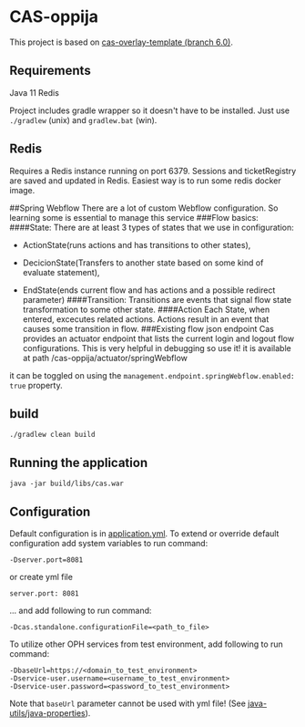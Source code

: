 # CAS-oppija

This project is based on [cas-overlay-template (branch 6.0)](https://github.com/apereo/cas-overlay-template/tree/6.0).

## Requirements

Java 11
Redis

Project includes gradle wrapper so it doesn't have to be installed. Just use `./gradlew` (unix) and `gradlew.bat` (win).

## Redis

Requires a Redis instance running on port 6379. Sessions and ticketRegistry are saved and updated in Redis. Easiest way is to run some redis docker image.

##Spring Webflow
There are a lot of custom Webflow configuration. So learning some is essential to manage this service
###Flow basics:
####State:
There are at least 3 types of states that we use in configuration:
    
- ActionState(runs actions and has transitions to other states), 
    
- DecicionState(Transfers to another state based on some kind of evaluate statement),
    
- EndState(ends current flow and has actions and a possible redirect parameter)
####Transition:
Transitions are events that signal flow state transformation to some other state.
####Action
Each State, when entered, excecutes related actions. Actions result in an event that causes some transition in flow.
###Existing flow json endpoint
Cas provides an actuator endpoint that lists the current login and logout flow configurations.
This is very helpful in debugging so use it! it is available at path /cas-oppija/actuator/springWebflow

it can be toggled on using the
``management.endpoint.springWebflow.enabled: true``
property.

## build

    ./gradlew clean build

## Running the application

    java -jar build/libs/cas.war

## Configuration

Default configuration is in [application.yml](src/main/resources/application.yml).
To extend or override default configuration add system variables to run command:

    -Dserver.port=8081

or create yml file

    server.port: 8081

... and add following to run command:

    -Dcas.standalone.configurationFile=<path_to_file>

To utilize other OPH services from test environment, add following to run command:

    -DbaseUrl=https://<domain_to_test_environment>
    -Dservice-user.username=<username_to_test_environment>
    -Dservice-user.password=<password_to_test_environment>

Note that `baseUrl` parameter cannot be used with yml file!
(See [java-utils/java-properties](https://github.com/Opetushallitus/java-utils/tree/master/java-properties)).